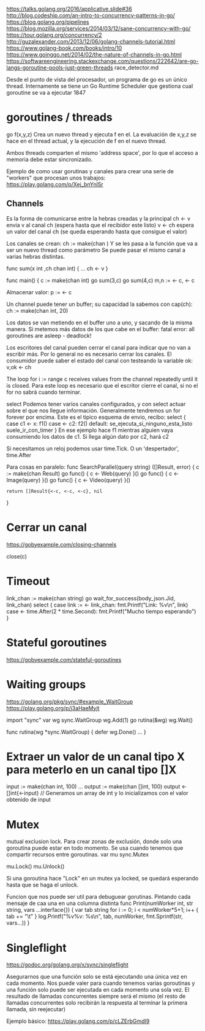 https://talks.golang.org/2016/applicative.slide#36
http://blog.codeship.com/an-intro-to-concurrency-patterns-in-go/
https://blog.golang.org/pipelines
https://blog.mozilla.org/services/2014/03/12/sane-concurrency-with-go/
https://tour.golang.org/concurrency/2
http://guzalexander.com/2013/12/06/golang-channels-tutorial.html
https://www.golang-book.com/books/intro/10
https://www.goinggo.net/2014/02/the-nature-of-channels-in-go.html
https://softwareengineering.stackexchange.com/questions/222642/are-go-langs-goroutine-pools-just-green-threads
race_detector.md

Desde el punto de vista del procesador, un programa de go es un único thread.
Internamente se tiene un Go Runtime Scheduler que gestiona cual goroutine se va a ejecutar 1847


# goroutines / threads
go f(x,y,z)
Crea un nuevo thread y ejecuta f en el.
La evaluación de x,y,z se hace en el thread actual, y la ejecución de f en el nuevo thread.

Ambos threads comparten el mismo 'address space', por lo que el acceso a memoria debe estar sincronizado.

Ejemplo de como usar gorutinas y canales para crear una serie de "workers" que procesan unos trabajos: https://play.golang.com/p/Xej_bnYnlSr


## Channels
Es la forma de comunicarse entre la hebras creadas y la principal
ch <- v   envia v al canal ch (espera hasta que el recibidor este listo)
v <- ch   espera un valor del canal ch (se queda esperando hasta que consigue el valor)

Los canales se crean: ch := make(chan <tipo dato>)
Y se les pasa a la función que va a ser un nuevo thread como parámetro
Se puede pasar el mismo canal a varias hebras distintas.

func sum(x int ,ch chan int) {
  ...
  ch <- v
}

func main() {
  c := make(chan int)
  go sum(3,c)
  go sum(4,c)
  m,n := <- c, <- c

Almacenar valor:
p := <- c

Un channel puede tener un buffer; su capacidad la sabemos con cap(ch): 
ch := make(chan int, 20)

Los datos se van metiendo en el buffer uno a uno, y sacando de la misma manera.
Si metemos más datos de los que cabe en el buffer:
fatal error: all goroutines are asleep - deadlock!


Los escritores del canal pueden cerrar el canal para indicar que no van a escribir más. Por lo general no es necesario cerrar los canales.
El consumidor puede saber el estado del canal con testeando la variable ok:
v,ok <- ch

The loop for i := range c receives values from the channel repeatedly until it is closed.
Para este loop es necesario que el escritor cierre el canal, si no el for no sabrá cuando terminar.

select
Podemos tener varios canales configurados, y con select actuar sobre el que nos llegue información. Generalmente tendremos un for forever por encima. Este es el tipico esquema de envio, recibo:
select {
  case c1 <- x:
    f1()
  case <- c2:
    f2()
  default: 
    se_ejecuta_si_ninguno_esta_listo
    suele_ir_con_timer
}
En ese ejemplo hace f1 mientras alguien vaya consumiendo los datos de c1.
Si llega algún dato por c2, hará c2


Si necesitamos un reloj podemos usar time.Tick.
O un 'despertador', time.After



Para cosas en paralelo:
func SearchParallel(query string) ([]Result, error) {
    c := make(chan Result)
    go func() { c <- Web(query) }()
    go func() { c <- Image(query) }()
    go func() { c <- Video(query) }()

    return []Result{<-c, <-c, <-c}, nil
}


# Cerrar un canal
https://gobyexample.com/closing-channels

close(c)


# Timeout

  link_chan := make(chan string)
  go wait_for_success(body_json.Jid, link_chan)
  select {
  case link := <- link_chan:
    fmt.Printf("Link: %v\n", link)
  case <- time.After(2 * time.Second):
    fmt.Printf("Mucho tiempo esperando")
  }


# Stateful goroutines
https://gobyexample.com/stateful-goroutines

# Waiting groups
https://golang.org/pkg/sync/#example_WaitGroup
https://play.golang.org/p/j3aHaeMyjt

import "sync"
var wg sync.WaitGroup
wg.Add(1)
go rutina(&wg)
wg.Wait()

func rutina(wg *sync.WaitGroup) {
  defer wg.Done()
  ...
}


# Extraer un valor de un canal tipo X para meterlo en un canal tipo []X
input :=  make(chan int, 100)
...
output := make(chan []int, 100)
output <- []int{<-input} // Generamos un array de int y lo inicializamos con el valor obtenido de input



# Mutex
mutual exclusion lock.
Para crear zonas de exclusión, donde solo una goroutina puede estar en todo momento.
Se usa cuando tenemos que compartir recursos entre goroutinas.
var mu sync.Mutex

mu.Lock()
mu.Unlock()

Si una goroutina hace "Lock" en un mutex ya locked, se quedará esperando hasta que se haga el unlock.




Funcion que nos puede ser util para debuguear gorutinas. Pintando cada mensaje de caa una en una columna distinta
func Print(numWorker int, str string, vars ...interface{}) {
  var tab string
  for i := 0; i < numWorker*5+1; i++ {
    tab += "\t"
  }
  log.Printf("%v%v: %s\n", tab, numWorker, fmt.Sprintf(str, vars...))
}



# Singleflight
https://godoc.org/golang.org/x/sync/singleflight

Asegurarnos que una función solo se está ejecutando una única vez en cada momento.
Nos puede valer para cuando tenemos varias goroutinas y una función solo puede ser ejecutada en cada momento una sola vez.
El resultado de llamadas concurrentes siempre será el mismo (el resto de llamadas concurrentes solo recibirán la respuesta al terminar la primera llamada, sin reejecutar)

Ejemplo básico: https://play.golang.com/p/cLZErbGmdI9
